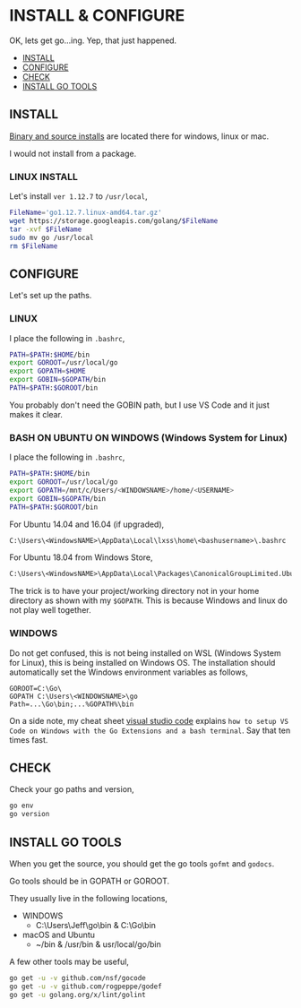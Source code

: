 # INSTALL & CONFIGURE

OK, lets get go...ing.  Yep, that just happened.

* [INSTALL](https://github.com/JeffDeCola/my-cheat-sheets/blob/master/software/development/languages/go-cheat-sheet/install-and-configure.md#install)
* [CONFIGURE](https://github.com/JeffDeCola/my-cheat-sheets/blob/master/software/development/languages/go-cheat-sheet/install-and-configure.md#configure)
* [CHECK](https://github.com/JeffDeCola/my-cheat-sheets/blob/master/software/development/languages/go-cheat-sheet/install-and-configure.md#check)
* [INSTALL GO TOOLS](https://github.com/JeffDeCola/my-cheat-sheets/blob/master/software/development/languages/go-cheat-sheet/install-and-configure.md#install-go-tools)

## INSTALL

[Binary and source installs](https://golang.org/doc/install) are
located there for windows, linux or mac.

I would not install from a package.

### LINUX INSTALL

Let's install `ver 1.12.7`  to `/usr/local`,

```bash
FileName='go1.12.7.linux-amd64.tar.gz'
wget https://storage.googleapis.com/golang/$FileName
tar -xvf $FileName
sudo mv go /usr/local
rm $FileName
```

## CONFIGURE

Let's set up the paths.

### LINUX

I place the following in `.bashrc`,

```bash
PATH=$PATH:$HOME/bin
export GOROOT=/usr/local/go
export GOPATH=$HOME
export GOBIN=$GOPATH/bin
PATH=$PATH:$GOROOT/bin
```

You probably don't need the GOBIN path, but I
use VS Code and it just makes it clear.

### BASH ON UBUNTU ON WINDOWS (Windows System for Linux)

I place the following in `.bashrc`,

```bash
PATH=$PATH:$HOME/bin
export GOROOT=/usr/local/go
export GOPATH=/mnt/c/Users/<WINDOWSNAME>/home/<USERNAME>
export GOBIN=$GOPATH/bin
PATH=$PATH:$GOROOT/bin
```

For Ubuntu 14.04 and 16.04 (if upgraded),

```txt
C:\Users\<WindowsNAME>\AppData\Local\lxss\home\<bashusername>\.bashrc
```

For Ubuntu 18.04 from Windows Store,

```txt
C:\Users\<WindowsNAME>\AppData\Local\Packages\CanonicalGroupLimited.UbuntuonWindows_79rhkp1fndgsc\LocalState\rootfs\home\<bashusername>\.bashrc
```

The trick is to have your project/working directory
not in your home directory as shown with my `$GOPATH`.
This is because Windows and linux do not play well together.

### WINDOWS

Do not get confused, this is not being installed on WSL (Windows System for Linux),
this is being installed on Windows OS. The installation should automatically
set the Windows environment variables as follows,

```text
GOROOT=C:\Go\
GOPATH C:\Users\<WINDOWSNAME>\go
Path=...\Go\bin;...%GOPATH%\bin
```

On a side note, my cheat sheet
[visual studio code](https://github.com/JeffDeCola/my-cheat-sheets/tree/master/software/development/development-environments/visual-studio-code-cheat-sheet)
explains `how to setup VS Code on Windows with the Go Extensions
and a bash terminal`.  Say that ten times fast.

## CHECK

Check your go paths and version,

```bash
go env
go version
```

## INSTALL GO TOOLS

When you get the source, you should get the go tools
`gofmt` and `godocs`.

Go tools should be in GOPATH or GOROOT.

They usually live in the following locations,

* WINDOWS
  * C:\Users\Jeff\go\bin & C:\Go\bin
* macOS and Ubuntu
  * ~/bin & /usr/bin & usr/local/go/bin

A few other tools may be useful,

```bash
go get -u -v github.com/nsf/gocode
go get -u -v github.com/rogpeppe/godef
go get -u golang.org/x/lint/golint
```
